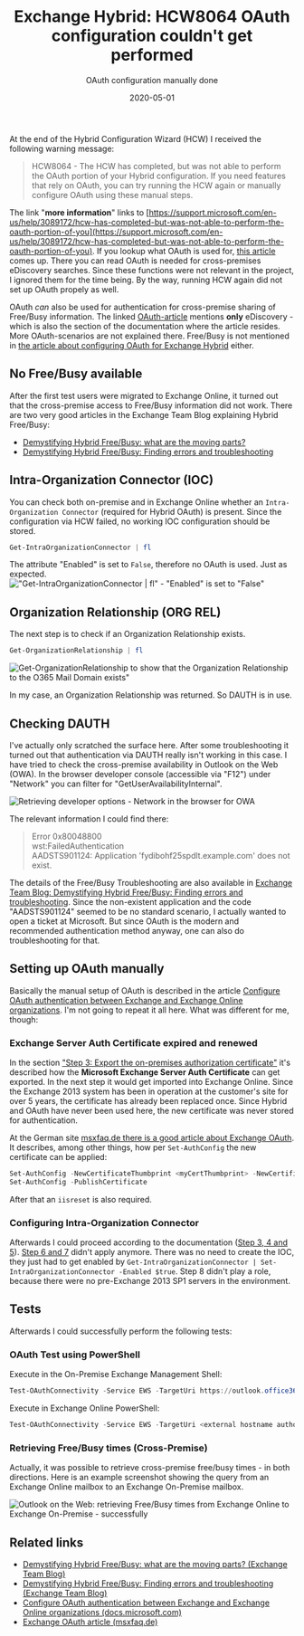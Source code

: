 ﻿---
aliases:
    - exchange-hybrid-hcw8064-oauth
slug: Exchange-Hybrid-HCW8064-OAuth
layout: post
title: "Exchange Hybrid: HCW8064 OAuth configuration couldn't get performed"
subtitle: OAuth configuration manually done
date: 2020-05-01
contenttags: [exchange, exchange2013, exchangehybrid, oauth, office365]
image: /images/2020/2020-04-28-HCW8064-01.png
---

At the end of the Hybrid Configuration Wizard (HCW) I received the following warning message:

> HCW8064 - The HCW has completed, but was not able to perform the OAuth portion of your Hybrid configuration. If you need features that rely on OAuth, you can try running the HCW again or manually configure OAuth using these manual steps.

The link "**more information**" links to [https://support.microsoft.com/en-us/help/3089172/hcw-has-completed-but-was-not-able-to-perform-the-oauth-portion-of-you](https://support.microsoft.com/en-us/help/3089172/hcw-has-completed-but-was-not-able-to-perform-the-oauth-portion-of-you). If you lookup what OAuth is used for, [this article](https://docs.microsoft.com/en-us/exchange/using-oauth-authentication-to-support-ediscovery-in-an-exchange-hybrid-deployment-exchange-2013-help?redirectedfrom=MSDN) comes up. There you can read OAuth is needed for cross-premises eDiscovery searches. Since these functions were not relevant in the project, I ignored them for the time being. By the way, running HCW again did not set up OAuth propely as well.

OAuth _can_ also be used for authentication for cross-premise sharing of Free/Busy information. The linked [OAuth-article](https://docs.microsoft.com/en-us/exchange/using-oauth-authentication-to-support-ediscovery-in-an-exchange-hybrid-deployment-exchange-2013-help?redirectedfrom=MSDN) mentions **only** eDiscovery - which is also the section of the documentation where the article resides. More OAuth-scenarios are not explained there. Free/Busy is not mentioned in [the article about configuring OAuth for Exchange Hybrid](https://docs.microsoft.com/en-us/exchange/configure-oauth-authentication-between-exchange-and-exchange-online-organizations-exchange-2013-help) either.

## No Free/Busy available

After the first test users were migrated to Exchange Online, it turned out that the cross-premise access to Free/Busy information did not work. There are two very good articles in the Exchange Team Blog explaining Hybrid Free/Busy:

-   [Demystifying Hybrid Free/Busy: what are the moving parts?](https://techcommunity.microsoft.com/t5/exchange-team-blog/demystifying-hybrid-free-busy-what-are-the-moving-parts/ba-p/607704)
-   [Demystifying Hybrid Free/Busy: Finding errors and troubleshooting](https://techcommunity.microsoft.com/t5/exchange-team-blog/demystifying-hybrid-free-busy-finding-errors-and-troubleshooting/ba-p/607727)

## Intra-Organization Connector (IOC)

You can check both on-premise and in Exchange Online whether an `Intra-Organization Connector` (required for Hybrid OAuth) is present. Since the configuration via HCW failed, no working IOC configuration should be stored.

```powershell
Get-IntraOrganizationConnector | fl
```

The attribute "Enabled" is set to `False`, therefore no OAuth is used. Just as expected.
!["Get-IntraOrganizationConnector | fl" - "Enabled" is set to "False"](/images/2020/2020-04-28-IOC-01.png "'Get-IntraOrganizationConnector | fl' - 'Enabled' is set to 'False'")

## Organization Relationship (ORG REL)

The next step is to check if an Organization Relationship exists.

```powershell
Get-OrganizationRelationship | fl
```

![Get-OrganizationRelationship to show that the Organization Relationship to the O365 Mail Domain exists"](/images/2020/2020-04-28-ORG-REL.png "Get-OrganizationRelationship to show that the Organization Relationship to the O365 Mail Domain exists")

In my case, an Organization Relationship was returned. So DAUTH is in use.

## Checking DAUTH

I've actually only scratched the surface here. After some troubleshooting it turned out that authentication via DAUTH really isn't working in this case. I have tried to check the cross-premise availability in Outlook on the Web (OWA). In the browser developer console (accessible via "F12") under "Network" you can filter for "GetUserAvailabilityInternal".

![Retrieving developer options - Network in the browser for OWA](/images/2020/2020-04-28-NetworkConsoleBrowserOWA.png "Retrieving developer options - Network in the browser for OWA")

The relevant information I could find there:

> Error 0x80048800  
> wst:FailedAuthentication  
> AADSTS901124: Application 'fydibohf25spdlt.example.com' does not exist.

The details of the Free/Busy Troubleshooting are also available in [Exchange Team Blog: Demystifying Hybrid Free/Busy: Finding errors and troubleshooting](https://techcommunity.microsoft.com/t5/exchange-team-blog/demystifying-hybrid-free-busy-finding-errors-and-troubleshooting/ba-p/607727). Since the non-existent application and the code "AADSTS901124" seemed to be no standard scenario, I actually wanted to open a ticket at Microsoft. But since OAuth is the modern and recommended authentication method anyway, one can also do troubleshooting for that.

## Setting up OAuth manually

Basically the manual setup of OAuth is described in the article [Configure OAuth authentication between Exchange and Exchange Online organizations](https://docs.microsoft.com/en-us/exchange/configure-oauth-authentication-between-exchange-and-exchange-online-organizations-exchange-2013-help). I'm not going to repeat it all here. What was different for me, though:

### Exchange Server Auth Certificate expired and renewed

In the section ["Step 3: Export the on-premises authorization certificate"](https://docs.microsoft.com/en-us/exchange/configure-oauth-authentication-between-exchange-and-exchange-online-organizations-exchange-2013-help#step-3-export-the-on-premises-authorization-certificate) it's described how the **Microsoft Exchange Server Auth Certificate** can get exported. In the next step it would get imported into Exchange Online. Since the Exchange 2013 system has been in operation at the customer's site for over 5 years, the certificate has already been replaced once. Since Hybrid and OAuth have never been used here, the new certificate was never stored for authentication.

At the German site [msxfaq.de there is a good article about Exchange OAuth](https://www.msxfaq.de/exchange/e2013/exchange_oauth.htm). It describes, among other things, how per `Set-AuthConfig` the new certificate can be applied:

```powershell
Set-AuthConfig -NewCertificateThumbprint <myCertThumbprint> -NewCertificateEffectiveDate (Get-Date)
Set-AuthConfig -PublishCertificate
```

After that an `iisreset` is also required.

### Configuring Intra-Organization Connector

Afterwards I could proceed according to the documentation ([Step 3, 4 and 5](https://docs.microsoft.com/en-us/exchange/configure-oauth-authentication-between-exchange-and-exchange-online-organizations-exchange-2013-help#step-3-export-the-on-premises-authorization-certificate)). [Step 6 and 7](https://docs.microsoft.com/en-us/exchange/configure-oauth-authentication-between-exchange-and-exchange-online-organizations-exchange-2013-help#step-6-create-an-intraorganizationconnector-from-your-on-premises-organization-to-office-365) didn't apply anymore. There was no need to create the IOC, they just had to get enabled by `Get-IntraOrganizationConnector | Set-IntraOrganizationConnector -Enabled $true`. Step 8 didn't play a role, because there were no pre-Exchange 2013 SP1 servers in the environment.

## Tests

Afterwards I could successfully perform the following tests:

### OAuth Test using PowerShell

Execute in the On-Premise Exchange Management Shell:

```powershell
Test-OAuthConnectivity -Service EWS -TargetUri https://outlook.office365.com/ews/exchange.asmx -Mailbox <On-Premises Mailbox> -Verbose | Format-List
```

Execute in Exchange Online PowerShell:

```powershell
Test-OAuthConnectivity -Service EWS -TargetUri <external hostname authority of your Exchange On-Premises deployment>/metadata/json/1 -Mailbox <Exchange Online Mailbox> -Verbose | Format-List
```

### Retrieving Free/Busy times (Cross-Premise)

Actually, it was possible to retrieve cross-premise free/busy times - in both directions. Here is an example screenshot showing the query from an Exchange Online mailbox to an Exchange On-Premise mailbox.

![Outlook on the Web: retrieving Free/Busy times from Exchange Online to Exchange On-Premise - successfully](/images/2020/2020-04-28-FreeBusy.png "Outlook on the Web: retrieving Free/Busy times from Exchange Online to Exchange On-Premise - successfully")

## Related links

-   [Demystifying Hybrid Free/Busy: what are the moving parts? (Exchange Team Blog)](https://techcommunity.microsoft.com/t5/exchange-team-blog/demystifying-hybrid-free-busy-what-are-the-moving-parts/ba-p/607704)
-   [Demystifying Hybrid Free/Busy: Finding errors and troubleshooting (Exchange Team Blog)](https://techcommunity.microsoft.com/t5/exchange-team-blog/demystifying-hybrid-free-busy-finding-errors-and-troubleshooting/ba-p/607727)
-   [Configure OAuth authentication between Exchange and Exchange Online organizations (docs.microsoft.com)](https://docs.microsoft.com/en-us/exchange/configure-oauth-authentication-between-exchange-and-exchange-online-organizations-exchange-2013-help)
-   [Exchange OAuth article (msxfaq.de)](https://www.msxfaq.de/exchange/e2013/exchange_oauth.htm)
